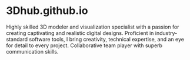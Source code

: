 # 3Dhub.github.io
Highly skilled 3D modeler and visualization specialist with a passion for creating captivating and realistic digital designs. Proficient in industry-standard software tools, I bring creativity, technical expertise, and an eye for detail to every project. Collaborative team player with superb communication skills.
